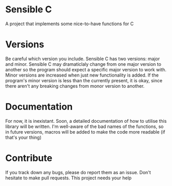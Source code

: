 # Sensible C
A project that implements some nice-to-have functions for C

# Versions
Be careful which version you include. Sensible C has two versions: major and minor. Sensible C may dramaticlaly change from one major version to another so the program should expect a specific major version to work with. Minor versions are increased when just new functionality is added. If the program's minor version is less than the currently present, it is okay, since there aren't any breaking changes from monor version to another.

# Documentation
For now, it is inexistant. Soon, a detailed documentation of how to utilise this library will be written. I'm well-aware of the bad names of the functions, so in future versions, macros will be added to make the code more readable (if that's your thing)

# Contribute
If you track down any bugs, please do report them as an issue. Don't hesitate to make pull requests. This project needs your help